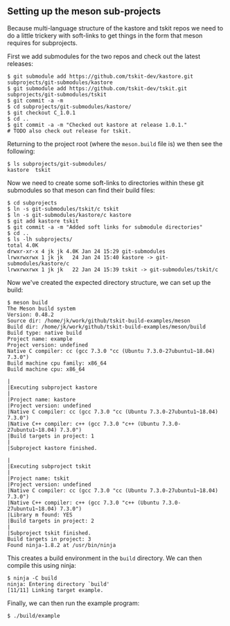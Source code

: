 
## Setting up the meson sub-projects

Because multi-language structure of the kastore and tskit repos we 
need to do a little trickery with soft-links to get things in the form
that meson requires for subprojects.

First we add submodules for the two repos and check out the 
latest releases:
```
$ git submodule add https://github.com/tskit-dev/kastore.git subprojects/git-submodules/kastore
$ git submodule add https://github.com/tskit-dev/tskit.git subprojects/git-submodules/tskit
$ git commit -a -m 
$ cd subprojects/git-submodules/kastore/
$ git checkout C_1.0.1
$ cd ..
$ git commit -a -m "Checked out kastore at release 1.0.1."
# TODO also check out release for tskit.
```

Returning to the project root (where the ``meson.build`` file is) we then see
the following:
```
$ ls subprojects/git-submodules/
kastore  tskit
```
Now we need to create some soft-links to directories within these git submodules
so that meson can find their build files:

```
$ cd subprojects
$ ln -s git-submodules/tskit/c tskit
$ ln -s git-submodules/kastore/c kastore
$ git add kastore tskit
$ git commit -a -m "Added soft links for submodule directories"
$ cd ..
$ ls -lh subprojects/
total 4.0K
drwxr-xr-x 4 jk jk 4.0K Jan 24 15:29 git-submodules
lrwxrwxrwx 1 jk jk   24 Jan 24 15:40 kastore -> git-submodules/kastore/c
lrwxrwxrwx 1 jk jk   22 Jan 24 15:39 tskit -> git-submodules/tskit/c
```

Now we've created the expected directory structure, we can set up the 
build:

```
$ meson build
The Meson build system
Version: 0.48.2
Source dir: /home/jk/work/github/tskit-build-examples/meson
Build dir: /home/jk/work/github/tskit-build-examples/meson/build
Build type: native build
Project name: example
Project version: undefined
Native C compiler: cc (gcc 7.3.0 "cc (Ubuntu 7.3.0-27ubuntu1~18.04) 7.3.0")
Build machine cpu family: x86_64
Build machine cpu: x86_64

|
|Executing subproject kastore
|
|Project name: kastore
|Project version: undefined
|Native C compiler: cc (gcc 7.3.0 "cc (Ubuntu 7.3.0-27ubuntu1~18.04) 7.3.0")
|Native C++ compiler: c++ (gcc 7.3.0 "c++ (Ubuntu 7.3.0-27ubuntu1~18.04) 7.3.0")
|Build targets in project: 1
|
|Subproject kastore finished.

|
|Executing subproject tskit
|
|Project name: tskit
|Project version: undefined
|Native C compiler: cc (gcc 7.3.0 "cc (Ubuntu 7.3.0-27ubuntu1~18.04) 7.3.0")
|Native C++ compiler: c++ (gcc 7.3.0 "c++ (Ubuntu 7.3.0-27ubuntu1~18.04) 7.3.0")
|Library m found: YES
|Build targets in project: 2
|
|Subproject tskit finished.
Build targets in project: 3
Found ninja-1.8.2 at /usr/bin/ninja
```

This creates a build environment in the ``build`` directory. We can then compile this
using ninja:
```
$ ninja -C build
ninja: Entering directory `build'
[11/11] Linking target example.
```
Finally, we can then run the example program:
```
$ ./build/example
```
